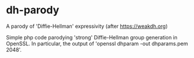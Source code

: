 # dh-parody
A parody of 'Diffie-Hellman' expressivity (after https://weakdh.org)

Simple php code parodying 'strong' Diffie-Hellman group generation in OpenSSL. In particular, the output of 'openssl dhparam -out dhparams.pem 2048'.
